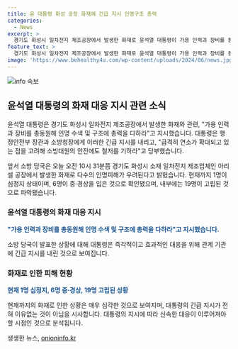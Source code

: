 ```yaml
---
title: 윤 대통령 화성 공장 화재에 긴급 지시 인명구조 총력
categories:
  - News
excerpt: >
  경기도 화성시 일차전지 제조공장에서 발생한 화재로 윤석열 대통령이 가용 인력과 장비를 동원해 인명 수색과 구조에 총력을 다하라고 지시했습니다. 또한, 급격히 연소가 확대되고 있는 점을 고려해 소방대원의 안전에도 철저를 기하라고 당부했습니다. 현재 1명이 심정지 상태이고 6명이 중·경상을 입었으며, 공장 내부에는 19명이 고립된 것으로 파악됐습니다.
feature_text: >
  경기도 화성시 일차전지 제조공장에서 발생한 화재로 윤석열 대통령이 가용 인력과 장비를 동원해 인명 수색과 구조에 총력을 다하라고 지시했습니다. 또한, 급격히 연소가 확대되고 있는 점을 고려해 소방대원의 안전에도 철저를 기하라고 당부했습니다. 현재 1명이 심정지 상태이고 6명이 중·경상을 입었으며, 공장 내부에는 19명이 고립된 것으로 파악됐습니다.
image: 'https://www.behealthy4u.com/wp-content/uploads/2024/06/news.jpg'
---
```


<p><img src="https://www.behealthy4u.com/wp-content/uploads/2024/06/news.jpg" alt="info 속보" /></p>

<h2 data-ke-size="size26">윤석열 대통령의 화재 대응 지시 관련 소식</h2>

<p>윤석열 대통령은 경기도 화성시 일차전지 제조공장에서 발생한 화재와 관련, "가용 인력과 장비를 총동원해 인명 수색 및 구조에 총력을 다하라"고 지시했습니다. 대통령은 행정안전부 장관과 소방청장에게 이러한 긴급 지시를 내리고, "급격히 연소가 확대되고 있는 점을 고려해 소방대원의 안전에도 철저를 기하라"고 당부했습니다.</p>

<p data-ke-size="size16">앞서 소방 당국은 오늘 오전 10시 31분쯤 경기도 화성시 소재 일차전지 제조업체인 아리셀 공장에서 발생한 화재로 다수의 인명피해가 우려된다고 밝혔습니다. 현재까지 1명이 심정지 상태이며, 6명이 중·경상을 입은 것으로 확인됐으며, 내부에는 19명이 고립된 것으로 파악됐습니다.</p>

<h3 data-ke-size="size24">윤석열 대통령의 화재 대응 지시</h3>

<p><b><span style="color: #1a5490;">"가용 인력과 장비를 총동원해 인명 수색 및 구조에 총력을 다하라"고 지시했습니다.</span></b></p>

<p>소방 당국이 발표한 상황에 대해 대통령은 즉각적이고 효과적인 대응을 위해 관계 기관에 긴급 지시를 내린 것으로 보여집니다.</p>

<h3 data-ke-size="size24">화재로 인한 피해 현황</h3>

<p><b><span style="color: #1a5490;">현재 1명 심정지, 6명 중·경상, 19명 고립된 상황</span></b></p>

<p>현재까지의 화재로 인한 상황은 매우 심각한 것으로 보여지며, 대통령의 긴급 지시가 전혀 이유없는 것이 아님을 시사합니다. 대통령의 지시에 따라 신속한 대응이 이루어져야 할 시점인 것으로 분석됩니다.</p>
생생한 뉴스, <a href="https://onioninfo.kr" rel="dofollow">onioninfo.kr</a>


